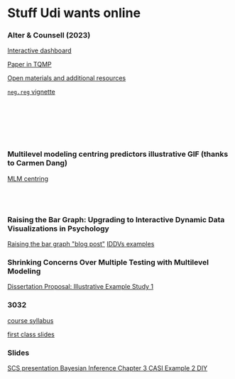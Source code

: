 # Stuff Udi wants online


### Alter & Counsell (2023)

[Interactive dashboard](Alter-and-Counsell--2023--Interactive-Dashboard.html) 

[Paper in TQMP](https://www.tqmp.org/RegularArticles/vol19-1/p059/)

[Open materials and additional resources](https://osf.io/w96xe/)

[`neg.reg` vignette](neg.reg.vignette.html) 

<br><br><br><br><br>


### Multilevel modeling centring predictors illustrative GIF (thanks to Carmen Dang)
[MLM centring](centeringMLM.gif)
<br><br><br><br><be>

### Raising the Bar Graph: Upgrading to Interactive Dynamic Data Visualizations in Psychology
[Raising the bar graph "blog post"](Alter-finalproject.html)
[IDDVs examples](presentation-Examples.html) 

### Shrinking Concerns Over Multiple Testing with Multilevel Modeling 
[Dissertation Proposal: Illustrative Example Study 1](dissertation_proposal_illustrative_example_Study_1.html)

### 3032

[course syllabus](Course-Syllabus.html)

[first class slides](firstclass3032.html)


### Slides

[SCS presentation Bayesian Inference Chapter 3 CASI Example 2 DIY](SCS-chapter-3-Bayesian-Inference--Example-2-DIY-.html)
